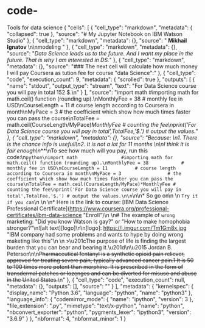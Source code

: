 # code-
Tools for data science
{
    "cells": [
        {
            "cell_type": "markdown",
            "metadata": {
                "collapsed": true
            },
            "source": "# My Jupyter Notebook on IBM Watson Studio"
        },
        {
            "cell_type": "markdown",
            "metadata": {},
            "source": "<b> Mikhail Ignatov </b> \n\nmodeling "
        },
        {
            "cell_type": "markdown",
            "metadata": {},
            "source": "_Data Science leads us to the future. And I want my place in the future. That is why I am interested in DS._"
        },
        {
            "cell_type": "markdown",
            "metadata": {},
            "source": "### The next cell will calculate how much money I will pay Coursera as tution fee for course  \"data Science\":"
        },
        {
            "cell_type": "code",
            "execution_count": 9,
            "metadata": {
                "scrolled": true
            },
            "outputs": [
                {
                    "name": "stdout",
                    "output_type": "stream",
                    "text": "For Data Science course you will pay in total 152 $.\n"
                }
            ],
            "source": "import math                #importing math for math.ceil() function (rounding up).\nMonthlyFee = 38            # monthly fee in USD\nCourseLength = 11          # course length according to Coursera in month\nMyPace = 3                 # the coefficient which show how much times faster you can pass the course\nTotalFee = math.ceil(CourseLength/MyPace)*MonthlyFee # counting the fee\nprint('For Data Science course you will pay in total',TotalFee,'$.') # output the values."
        },
        {
            "cell_type": "markdown",
            "metadata": {},
            "source": "Because: \n1. There is the chance info is usefull\n2. It is not a lot for 11 months \n\nI think it is fair enough\n***\nTo see how much will you pay, run this code:\n```python\nimport math                #importing math for math.ceil() function (rounding up).\nMonthlyFee = 38            # monthly fee in USD\nCourseLength = 11          # course length according to Coursera in month\nMyPace = 3                 # the coefficient which show how much times faster you can pass the course\nTotalFee = math.ceil(CourseLength/MyPace)*MonthlyFee # counting the fee\nprint('For Data Science course you will pay in total',TotalFee,'$.') # output the values.\n\n```\n\n* So go on\n   \n   `Try it if you can`\n   \n   \n* Here is the link to course: [IBM Data Science Professional Certificate](https://www.coursera.org/professional-certificates/ibm-data-science \"Enroll\")\n  \n# The example of `wrong` marketing:  \"Did you know Watson is gay?\" or \"How to make homophobia stronger?\"\n![alt text][logo]\n\n[logo]: https://i.imgur.com/Tm1Gm8x.jpg \"IBM company had some problems and wants to hype by doing wrong maketing like this\"\n   \n   >\u201cThe purpose of life is finding the largest burden that you can bear and bearing it.\u201d\n\u2015 Jordan B. Peterson\n\n~~Pharmaceutical fentanyl is a synthetic opioid pain reliever, approved for treating severe pain, typically advanced cancer pain.1 It is 50 to 100 times more potent than morphine. It is prescribed in the form of transdermal patches or lozenges and can be diverted for misuse and abuse in the United States.~~\n"
        },
        {
            "cell_type": "code",
            "execution_count": null,
            "metadata": {},
            "outputs": [],
            "source": ""
        }
    ],
    "metadata": {
        "kernelspec": {
            "display_name": "Python 3.6",
            "language": "python",
            "name": "python3"
        },
        "language_info": {
            "codemirror_mode": {
                "name": "ipython",
                "version": 3
            },
            "file_extension": ".py",
            "mimetype": "text/x-python",
            "name": "python",
            "nbconvert_exporter": "python",
            "pygments_lexer": "ipython3",
            "version": "3.6.9"
        }
    },
    "nbformat": 4,
    "nbformat_minor": 1
}
